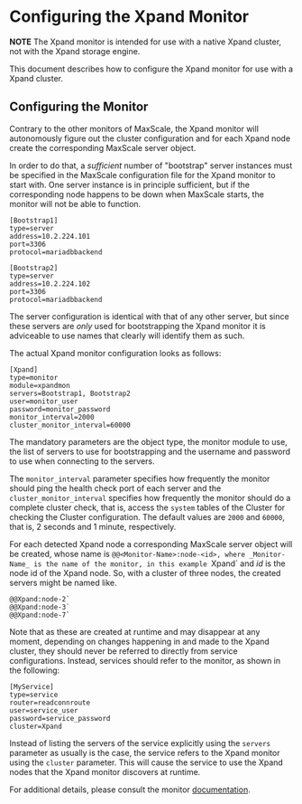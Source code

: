 # Configuring the Xpand Monitor

**NOTE** The Xpand monitor is intended for use with a native Xpand
cluster, not with the Xpand storage engine.

This document describes how to configure the Xpand monitor for use
with a Xpand cluster.

## Configuring the Monitor

Contrary to the other monitors of MaxScale, the Xpand monitor will
autonomously figure out the cluster configuration and for each Xpand
node create the corresponding MaxScale server object.

In order to do that, a _sufficient_ number of "bootstrap" server instances
must be specified in the MaxScale configuration file for the Xpand
monitor to start with. One server instance is in principle sufficient, but
if the corresponding node happens to be down when MaxScale starts, the
monitor will not be able to function.

```
[Bootstrap1]
type=server
address=10.2.224.101
port=3306
protocol=mariadbbackend

[Bootstrap2]
type=server
address=10.2.224.102
port=3306
protocol=mariadbbackend
```

The server configuration is identical with that of any other server, but since
these servers are _only_ used for bootstrapping the Xpand monitor it is
adviceable to use names that clearly will identify them as such.

The actual Xpand monitor configuration looks as follows:
```
[Xpand]
type=monitor
module=xpandmon
servers=Bootstrap1, Bootstrap2
user=monitor_user
password=monitor_password
monitor_interval=2000
cluster_monitor_interval=60000
```

The mandatory parameters are the object type, the monitor module to use, the
list of servers to use for bootstrapping and the username and password to use
when connecting to the servers.

The `monitor_interval` parameter specifies how frequently the monitor should
ping the health check port of each server and the `cluster_monitor_interval`
specifies how frequently the monitor should do a complete cluster check, that
is, access the `system` tables of the Cluster for checking the Cluster
configuration. The default values are `2000` and `60000`, that is, 2 seconds
and 1 minute, respectively.

For each detected Xpand node a corresponding MaxScale server object will be
created, whose name is `@@<Monitor-Name>:node-<id>, where _Monitor-Name_
is the name of the monitor, in this example `Xpand` and _id_ is the node id
of the Xpand node. So, with a cluster of three nodes, the created servers
might be named like.

```
@@Xpand:node-2`
@@Xpand:node-3`
@@Xpand:node-7`
```
Note that as these are created at runtime and may disappear at any moment,
depending on changes happening in and made to the Xpand cluster, they
should never be referred to directly from service configurations. Instead,
services should refer to the monitor, as shown in the following:
```
[MyService]
type=service
router=readconnroute
user=service_user
password=service_password
cluster=Xpand
```
Instead of listing the servers of the service explicitly using the `servers`
parameter as usually is the case, the service refers to the Xpand monitor
using the `cluster` parameter. This will cause the service to use the Xpand
nodes that the Xpand monitor discovers at runtime.

For additional details, please consult the monitor
[documentation](../Monitors/Xpand-Monitor.md).